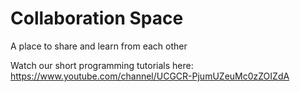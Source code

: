 # Collaboration Space
A place to share and learn from each other

Watch our short programming tutorials here: https://www.youtube.com/channel/UCGCR-PjumUZeuMc0zZOIZdA
